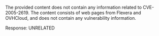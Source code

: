 The provided content does not contain any information related to CVE-2005-2619. The content consists of web pages from Flexera and OVHCloud, and does not contain any vulnerability information.

Response: UNRELATED